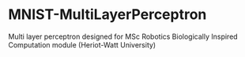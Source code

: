 # MNIST-MultiLayerPerceptron
Multi layer perceptron designed for MSc Robotics Biologically Inspired Computation module (Heriot-Watt University)

